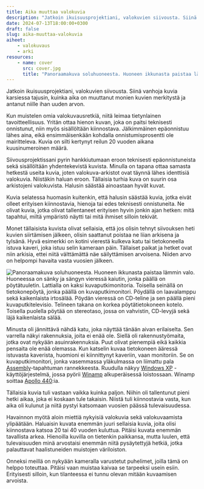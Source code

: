 ```yaml
---
title: Aika muuttaa valokuvia
description: "Jatkoin ikuisuusprojektiani, valokuvien siivousta. Siinä vanhoja kuvia karsiessa tajusin, kuinka aika on muuttanut monien kuvien merkitystä ja antanut niille ihan uuden arvon."
date: 2024-07-13T18:00:00+0300
draft: false
slug: aika-muuttaa-valokuvia
aiheet:
    - valokuvaus
    - arki
resources:
    - name: cover
      src: cover.jpg
      title: "Panoraamakuva soluhuoneesta. Huoneen ikkunasta paistaa lämmin valo. Huoneessa on sänky ja sängyn vieressä kaiutin, jonka päällä on pöytätuuletin. Lattialla on kaksi kuvaputkimonitoria. Toisella seinällä on tietokonepöytä, jonka päällä on kuvaputkimonitori. Pöydällä on laavalamppu sekä kaikenlaista irtosälää. Pöydän vieressä on CD-teline ja sen päällä pieni kuvaputkitelevisio. Telineen takana on korkea pöytätietokoneen kotelo. Toisella puolella pöytää on stereotaso, jossa on vahvistin, CD-levyjä sekä läjä kaikenlaista sälää."
---
```

Jatkoin ikuisuusprojektiani, valokuvien siivousta. Siinä vanhoja kuvia karsiessa tajusin, kuinka aika on muuttanut monien kuvien merkitystä ja antanut niille ihan uuden arvon.

<!--more-->

Kun muistelen omia valokuvausretkiä, niitä leimaa tietynlainen tavoitteellisuus. Yritän ottaa hienon kuvan, joka on paitsi teknisesti onnistunut, niin myös sisällöltään kiinnostava. Jälkimmäinen epäonnistuu lähes aina, eikä ensimmäisenkään kohdalla onnistumisprosentti ole mairitteleva. Kuvia on silti kertynyt reilun 20 vuoden aikana kuusinumeroinen määrä.

Siivousprojektissani pyrin hankkiutumaan eroon teknisesti epäonnistuneista sekä sisällöltään yhdentekevistä kuvista. Minulla on tapana ottaa samasta hetkestä useita kuvia, joten valokuva-arkistot ovat täynnä lähes identtisiä valokuvia. Niistäkin haluan eroon. Tällaisia turhia kuva on suurin osa arkistojeni valokuvista. Halusin säästää ainoastaan hyvät kuvat.

Kuvia selatessa huomasin kuitenkin, että halusin säästää kuvia, jotka eivät olleet erityisen kiinnostavia, hienoja tai edes teknisesti onnistuneita. Ne olivat kuvia, jotka olivat tallentaneet erityisen hyvin jonkin ajan hetken: mitä tapahtui, miltä ympäristö näytti tai mitä ihmiset silloin tekivät.

Monet tällaisista kuvista olivat sellaisia, että jos olisin tehnyt siivouksen heti kuvien siirtämisen jälkeen, olisin saattanut poistaa ne liian arkisena ja tylsänä. Hyvä esimerkki on kotini vierestä kulkeva katu tai tietokoneella istuva kaveri, joka istuu selin kameraan päin. Tällaiset paikat ja hetket ovat niin arkisia, ettei niitä välttämättä näe säilyttämisen arvoisena. Niiden arvo on helpompi havaita vasta vuosien jälkeen.

![Panoraamakuva soluhuoneesta. Huoneen ikkunasta paistaa lämmin valo. Huoneessa on sänky ja sängyn vieressä kaiutin, jonka päällä on pöytätuuletin. Lattialla on kaksi kuvaputkimonitoria. Toisella seinällä on tietokonepöytä, jonka päällä on kuvaputkimonitori. Pöydällä on laavalamppu sekä kaikenlaista irtosälää. Pöydän vieressä on CD-teline ja sen päällä pieni kuvaputkitelevisio. Telineen takana on korkea pöytätietokoneen kotelo. Toisella puolella pöytää on stereotaso, jossa on vahvistin, CD-levyjä sekä läjä kaikenlaista sälää.](cover.jpg "Opiskeluaikainen soluhuoneeni heti muuton jälkeen. Kuvaputkimonitoreja, CD-levyjä, laavalamppu sekä ruudulla näkyvä IRC ovat kaikki muistoja menneeltä ajalta. Kuva ei ole häävi, mutta se tuntuu nykyään tärkeältä ja säilyttämisen arvoiselta.")

Minusta oli jännittävä nähdä katu, joka näyttää tänään aivan erilaiselta. Sen varrella näkyi rakennuksia, joita ei enää ole. Siellä oli rakennustyömaita, jotka ovat nykyään asuinrakennuksia. Puut olivat pienempiä eikä kaikkia pensaita ole enää olemassa. Kun katselin kuvaa tietokoneen ääressä istuvasta kaverista, huomioni ei kiinnittynyt kaveriin, vaan monitoriin. Se on kuvaputkimonitori, jonka vasemmassa yläkulmassa on liimattu pala [Assembly](https://assembly.org)-tapahtuman rannekkeesta. Ruudulla näkyy [Windows XP](https://en.wikipedia.org/wiki/Windows_XP) -käyttöjärjestelmä, jossa pyörii [Winamp](https://en.wikipedia.org/wiki/Winamp) alkuperäisessä loistossaan. Winamp soittaa [Apollo 440](https://en.wikipedia.org/wiki/Apollo_440):ia.

Tällaisia kuvia tuli vastaan vaikka kuinka paljon. Niihin oli tallentunut pieni hetki aikaa, joka ei koskaan tule takaisin. Niistä tuli kiinnostavia vasta, kun aika oli kulunut ja niitä pystyi katsomaan vuosien päässä tulevaisuudessa.

Havainnon myötä aloin miettiä nykyisiä valokuvia sekä valokuvaamista ylipäätään. Haluaisin kuvata enemmän juuri sellaisia kuvia, joita olisi kiinnostava katsoa 20 tai 40 vuoden kuluttua. Pitäisi kuvata enemmän tavallista arkea. Hienoilla kuvilla on tietenkin paikkansa, mutta luulen, että tulevaisuuden minä arvostaisi enemmän niitä pysäytettyjä hetkiä, jotka palauttavat haalistuneiden muistojen väriloiston.

Onneksi meillä on nykyään kameralla varustetut puhelimet, joilla tämä on helppo toteuttaa. Pitäisi vaan muistaa kaivaa se tarpeeksi usein esiin. Erityisesti silloin, kun tilanteessa ei tunnu olevan mitään kuvaamisen arvoista.